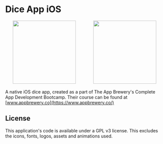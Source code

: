 # Dice App iOS

<p align="center">
  <img width = 200 src=https://github.com/TriStaRvOiD/Dice-App-iOS/assets/58824912/6bb31478-4562-4731-b1d8-0efab05c9ba8>
  &nbsp;&nbsp;&nbsp;&nbsp;&nbsp;&nbsp;&nbsp;&nbsp;&nbsp;&nbsp;&nbsp;&nbsp;
  <img width=200 src=https://github.com/TriStaRvOiD/Dice-App-iOS/assets/58824912/ae95ccbb-3d93-465a-8634-9939fc3654f2>
</p>

A native iOS dice app, created as a part of The App Brewery's Complete App Development Bootcamp.
Their course can be found at [www.appbrewery.co](https://www.appbrewery.co/)

## License

This application's code is available under a GPL v3 license. This excludes the icons, fonts, logos, assets and animations used.